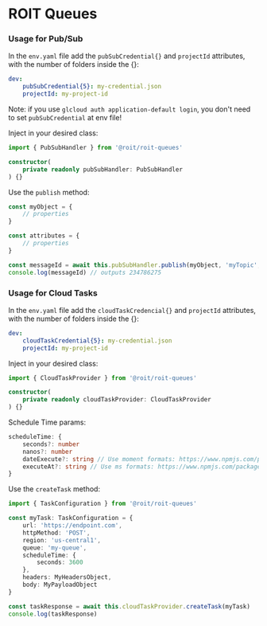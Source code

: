 # ROIT Queues

### Usage for Pub/Sub

In the `env.yaml` file add the `pubSubCredential{}` and `projectId` attributes, with the number of folders inside the {}:

```yaml
dev:
    pubSubCredential{5}: my-credential.json
    projectId: my-project-id
```

Note: if you use `glcloud auth application-default login`, you don't need to set `pubSubCredential` at env file!

Inject in your desired class:
```typescript
import { PubSubHandler } from '@roit/roit-queues'

constructor( 
    private readonly pubSubHandler: PubSubHandler
) {}
```

Use the `publish` method:
```typescript
const myObject = {
    // properties
}

const attributes = {
    // properties
}

const messageId = await this.pubSubHandler.publish(myObject, 'myTopic', attributes)
console.log(messageId) // outputs 234786275
```

### Usage for Cloud Tasks

In the `env.yaml` file add the `cloudTaskCredencial{}` and `projectId` attributes, with the number of folders inside the {}:

```yaml
dev:
    cloudTaskCredential{5}: my-credential.json
    projectId: my-project-id
```

Inject in your desired class:
```typescript
import { CloudTaskProvider } from '@roit/roit-queues'

constructor( 
    private readonly cloudTaskProvider: CloudTaskProvider
) {}
```

Schedule Time params:
```typescript
scheduleTime: {
    seconds?: number
    nanos?: number
    dateExecute?: string // Use moment formats: https://www.npmjs.com/package/moment
    executeAt?: string // Use ms formats: https://www.npmjs.com/package/ms
}
```


Use the `createTask` method:
```typescript
import { TaskConfiguration } from '@roit/roit-queues'

const myTask: TaskConfiguration = {
    url: 'https://endpoint.com',
    httpMethod: 'POST',
    region: 'us-central1',
    queue: 'my-queue',
    scheduleTime: {
        seconds: 3600   
    },
    headers: MyHeadersObject,
    body: MyPayloadObject
}

const taskResponse = await this.cloudTaskProvider.createTask(myTask)
console.log(taskResponse)
```
